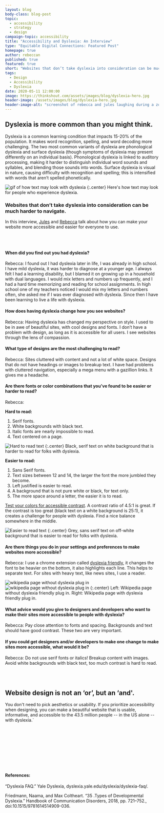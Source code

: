 ```yaml
---
layout: blog
body-class: blog-post
topic:
  - accessibility
  - strategy
  - design
campaign-topic: accessibility
title: "Accessibility and Dyslexia: An Interview"
type: "Equitable Digital Connections: Featured Post"
homepage: true
author: rebeccan
published: true
featured: true
short: "Websites that don’t take dyslexia into consideration can be much harder to navigate. In this interview, Jules and Rebecca talk about how you can make your website more accessible and easier for everyone to use."
tags:
  - Design
  - Accessibility
  - Dyslexia
date: 2020-05-11 12:00:00
image: https://thinkshout.com/assets/images/blog/dyslexia-hero.jpg
header-image: /assets/images/blog/dyslexia-hero.jpg
header-image-alt: "screenshot of rebecca and jules laughing during a zoom interview"
---
```


## Dyslexia is more common than you might think.
Dyslexia is a common learning condition that impacts 15-20% of the population. It makes word recognition, spelling, and word decoding more challenging. The two most common variants of dyslexia are phonological dyslexia and surface dyslexia (though symptoms of dyslexia may present differently on an individual basis). Phonological dyslexia is linked to auditory processing, making it harder to distinguish individual word sounds and syllables, and blending those sounds into words. Surface dyslexia is visual in nature, causing difficulty with recognition and spelling; this is intensified with words that aren’t spelled phonetically.

![gif of how text may look with dyslexia](/assets/images/blog/dyslexia.gif)
{:.center}
<span class="caption"><i class="fa fa-caret-up"></i>Here's how text may look for people who experience dyslexia.</span>

### Websites that don’t take dyslexia into consideration can be much harder to navigate.
In this interview, [Jules](https://thinkshout.com/team/jules/) and [Rebecca](https://thinkshout.com/team/rebeccan/) talk about how you can make your website more accessible and easier for everyone to use.  
<div class="paragraph"><p><br>
<br></p></div>
    
#### When did you find out you had dyslexia?

Rebecca:  I found out I had dyslexia later in life, I was already in high school. I have mild dyslexia, it was harder to diagnose at a younger age. I always felt I had a learning disability, but I blamed it on growing up in a household with dual languages. I would mix letters and numbers up frequently, and I had a hard time memorizing and reading for school assignments. In high school one of my teachers noticed I would mix my letters and numbers often, she asked me if I was ever diagnosed with dyslexia. Since then I have been learning to live a life with dyslexia.  

#### How does having dyslexia change how you see websites?

Rebecca: Having dyslexia has changed my perspective on style. I used to be in awe of beautiful sites, with cool designs and fonts. I don’t have a problem with design, as long as it is accessible for all users. I see websites through the lens of compassion.  

#### What type of designs are the most challenging to read?

Rebecca: Sites cluttered with content and not a lot of white space. Designs that do not have headings or images to breakup text. I have had problems with cluttered navigation, especially a mega menu with a gazillion links. It gives me a headache.  

#### Are there fonts or color combinations that you’ve found to be easier or harder to read?

Rebecca:

**Hard to read:**
1. Serif fonts. 
2. White backgrounds with black text.
3. Italic fonts are nearly impossible to read.
4. Text centered on a page.

![Hard to read text](/assets/images/blog/dyslexia-hard-4.jpg)
{:.center}
<span class="caption"><i class="fa fa-caret-up"></i>Black, serif text on white background that is harder to read for folks with dyslexia.</span>

**Easier to read:**
1. Sans Serif fonts.
2. Text sizes between 12 and 14, the larger the font the more jumbled they become.
3. Left justified is easier to read.
4. A background that is not pure white or black, for text only. 
5. The more space around a letter, the easier it is to read.

[Test your colors for accessible contrast](https://webaim.org/resources/contrastchecker/). A contrast ratio of 4.5:1 is great. If the contrast is too great (black text on a white background is 25:1), it creates a challenge for people with dyslexia. Find a nice balance somewhere in the middle.

![Easier to read text](/assets/images/blog/dyslexia-easy-01.jpg)
{:.center}
<span class="caption"><i class="fa fa-caret-up"></i>Grey, sans serif text on off-white background that is easier to read for folks with dyslexia.</span>  

#### Are there things you do in your settings and preferences to make websites more accessible?

Rebecca: I use a chrome extension called [dyslexia friendly](https://chrome.google.com/webstore/detail/dyslexia-friendly/miepjgfkkommhllbbjaedffcpkncboeo?hl=en), it changes the font to be heavier on the bottom, it also highlights each line. This helps to separate text. For sites with heavy text, like news sites, I use a reader. 

![wikipedia page without dyslexia plug in](/assets/images/blog/dyslexia-05-02.jpg) ![wikipedia page without dyslexia plug in](/assets/images/blog/dyslexia-04-1.jpg)
{:.center}
<span class="caption"><i class="fa fa-caret-up"></i>Left: Wikipedia page without dyslexia friendly plug in. Right: Wikipedia page with dyslexia friendly plug in. </span>   

#### What advice would you give to designers and developers who want to make their sites more accessible to people with dyslexia?

Rebecca: Pay close attention to fonts and spacing. Backgrounds and text should have good contrast. These two are very important.  

#### If you could get designers and/or developers to make one change to make sites more accessible, what would it be?

Rebecca: Do not use serif fonts or italics! Breakup content with images. Avoid white backgrounds with black text, too much contrast is hard to read.  
<div class="paragraph"><p><br>
<br></p></div>

## Website design is not an ‘or’, but an ‘and'. 
You don't need to pick aesthetics or usability. If you prioritize accessibility when designing, you can make a beautiful website that is usable, informative, and accessible to the 43.5 million people -- in the US alone -- with dyslexia.`  


<div class="paragraph"><p><br>
<br></p></div>
<div class="paragraph"><p><br>
<br></p></div>
<div class="paragraph"><p><br>
<br></p></div>

#### References:

“Dyslexia FAQ.” Yale Dyslexia, dyslexia.yale.edu/dyslexia/dyslexia-faq/.

Friedmann, Naama, and Max Coltheart. “35 .Types of Developmental Dyslexia.” Handbook of Communication Disorders, 2018, pp. 721–752., doi:10.1515/9781614514909-036.

